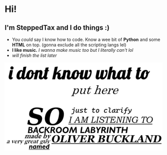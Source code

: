 # Hi!
## I'm SteppedTax and I do things :)

<!--- 
Fuck it. I'm literally just going to comment this whole thing because I dont fucking know how to use shields.io 

[Follower counter](https://img.shields.io/github/followers/SteppedTax?style=plastic&label=Followed&color=063971&link=https://github.com/SteppedTax?tab=followers "Followers")
![Last commit](https://img.shields.io/github/last-commit/SteppedTax/SteppedTax?style=plastic&label=Last%20commit&color=922B3E&link=https%3A%2F%2Fgithub.com%2FSteppedTax%2FSteppedTax%2Fcommits "Last commit in this repo")
![Badge shotout](https://img.shields.io/badge/Shotout_to-Limyrzzzin-1C1C1C?style=plastic&link=https://github.com/Limyrzzzin "you don't have to click on it")
![idk](https://img.shields.io/badge/I_don't_know-what_to_put_in_here_anymore-8673A1?style=plastic "I actually don't know") 
--->

- You *could* say I know how to code. Know a wee bit of **Python** and some **HTML** on top. (gonna exclude all the scripting langs lel)
- **I like music.** *I wanna make music too but I literally can't lol*
- *will finish the list later*

![Banner](https://github.com/SteppedTax/SteppedTax/blob/a3bdd880e9f1b5f0653c85830ff39da185ab1add/profile.png "A very nice profile picture thingy")
